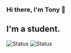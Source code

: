 ### Hi there, I'm Tony 👋

## I'm a student.
<!--
**DougAdkins/DougAdkins** is a ✨ _special_ ✨ repository because its `README.md` (this file) appears on your GitHub profile.

Here are some ideas to get you started:

- 🔭 I’m currently working on ...
- ...
- 👯 I’m looking to collaborate on ...
- 🤔 I’m looking for help with ...
- 💬 Ask me about ...
- 📫 How to reach me: ...
- 😄 Pronouns: ...
- ⚡ Fun fact: ...
-->
![Status](https://github-readme-stats.vercel.app/api?username=tonyfroes&show_icons=true&title_color=3C91E6&icon_color=A2D729&text_color=817F82&bg_color=0000)
![Status](https://github-readme-stats.vercel.app/api/top-langs/?username=tonyfroes&layout=compact&show_icons=true&title_color=3C91E6&icon_color=A2D729&text_color=817F82&bg_color=0000)



